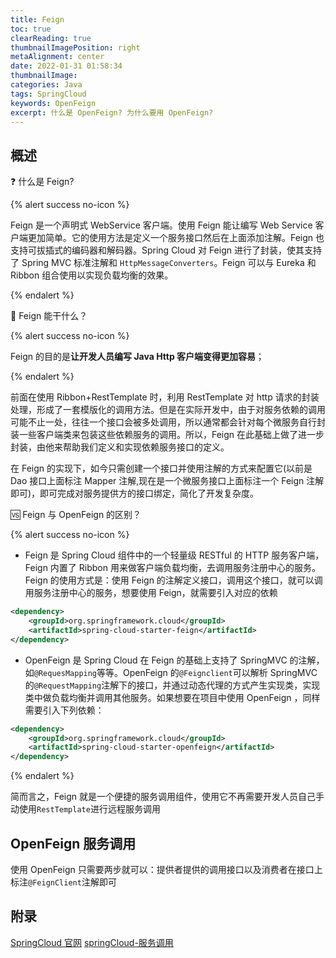 ```yaml
---
title: Feign
toc: true
clearReading: true
thumbnailImagePosition: right
metaAlignment: center
date: 2022-01-31 01:58:34
thumbnailImage:
categories: Java
tags: SpringCloud
keywords: OpenFeign
excerpt: 什么是 OpenFeign? 为什么要用 OpenFeign?
---
```


<!-- toc -->

## 概述

:question: 什么是 Feign?

{% alert success no-icon %}

Feign 是一个声明式 WebService 客户端。使用 Feign 能让编写 Web Service 客户端更加简单。它的使用方法是定义一个服务接口然后在上面添加注解。Feign 也支持可拔插式的编码器和解码器。Spring Cloud 对 Feign 进行了封装，使其支持了 Spring MVC 标准注解和 `HttpMessageConverters`。Feign 可以与 Eureka 和 Ribbon 组合使用以实现负载均衡的效果。

{% endalert %}

:dart: Feign 能干什么？

{% alert success no-icon %}

Feign 的目的是**让开发人员编写 Java Http 客户端变得更加容易**；

{% endalert %}

前面在使用 Ribbon+RestTemplate 时，利用 RestTemplate 对 http 请求的封装处理，形成了一套模版化的调用方法。但是在实际开发中，由于对服务依赖的调用可能不止一处，往往一个接口会被多处调用，所以通常都会针对每个微服务自行封装一些客户端类来包装这些依赖服务的调用。所以，Feign 在此基础上做了进一步封装，由他来帮助我们定义和实现依赖服务接口的定义。

在 Feign 的实现下，如今只需创建一个接口并使用注解的方式来配置它(以前是 Dao 接口上面标注 Mapper 注解,现在是一个微服务接口上面标注一个 Feign 注解即可)，即可完成对服务提供方的接口绑定，简化了开发复杂度。

:vs: Feign 与 OpenFeign 的区别？

{% alert success no-icon %}

- Feign 是 Spring Cloud 组件中的一个轻量级 RESTful 的 HTTP 服务客户端，Feign 内置了 Ribbon 用来做客户端负载均衡，去调用服务注册中心的服务。Feign 的使用方式是：使用 Feign 的注解定义接口，调用这个接口，就可以调用服务注册中心的服务，想要使用 Feign，就需要引入对应的依赖

```xml
<dependency>
    <groupId>org.springframework.cloud</groupId>
    <artifactId>spring-cloud-starter-feign</artifactId>
</dependency>
```

- OpenFeign 是 Spring Cloud 在 Feign 的基础上支持了 SpringMVC 的注解，如`@RequesMapping`等等。OpenFeign 的`@Feignclient`可以解析 SpringMVC 的`@RequestMapping`注解下的接口，并通过动态代理的方式产生实现类，实现类中做负载均衡并调用其他服务。如果想要在项目中使用 OpenFeign ，同样需要引入下列依赖：

```xml
<dependency>
    <groupId>org.springframework.cloud</groupId>
    <artifactId>spring-cloud-starter-openfeign</artifactId>
</dependency>
```

{% endalert %}

简而言之，Feign 就是一个便捷的服务调用组件，使用它不再需要开发人员自己手动使用`RestTemplate`进行远程服务调用

## OpenFeign 服务调用

使用 OpenFeign 只需要两步就可以：提供者提供的调用接口以及消费者在接口上标注`@FeignClient`注解即可

## 附录

[SpringCloud 官网](https://www.springcloud.cc/spring-cloud-greenwich.html#_spring_cloud_openfeign)
[springCloud-服务调用](https://blog.csdn.net/MOKEXFDGH/article/details/107287927)
